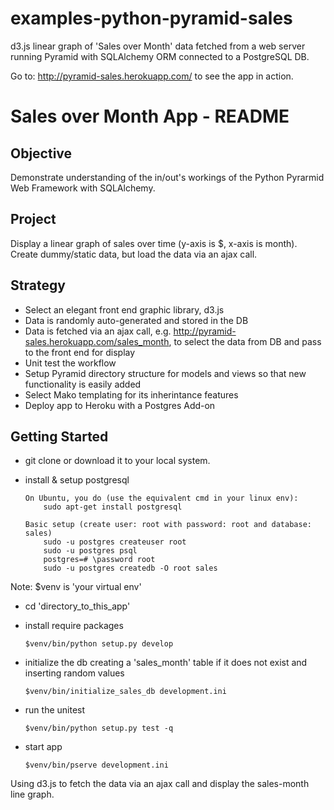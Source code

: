 examples-python-pyramid-sales
=============================

d3.js linear graph of 'Sales over Month' data fetched from a web server running Pyramid with SQLAlchemy ORM connected to a PostgreSQL DB.

Go to: http://pyramid-sales.herokuapp.com/ to see the app in action.

Sales over Month App - README
=============================

Objective
---------

Demonstrate understanding of the in/out's workings of the Python Pyrarmid Web Framework with SQLAlchemy.

Project
-------

Display a linear graph of sales over time (y-axis is $, x-axis is month).
Create dummy/static data, but load the data via an ajax call.

Strategy
--------

*   Select an elegant front end graphic library, d3.js
*   Data is randomly auto-generated and stored in the DB
*   Data is fetched via an ajax call, e.g. http://pyramid-sales.herokuapp.com/sales_month, 
    to select the data from DB and pass to the front end for display
*   Unit test the workflow
*   Setup Pyramid directory structure for models and views so that new functionality is easily added
*   Select Mako templating for its inherintance features
*   Deploy app to Heroku with a Postgres Add-on

Getting Started
---------------

*   git clone or download it to your local system.

*   install & setup postgresql
   
        On Ubuntu, you do (use the equivalent cmd in your linux env):
            sudo apt-get install postgresql
    
        Basic setup (create user: root with password: root and database: sales)
            sudo -u postgres createuser root
            sudo -u postgres psql
            postgres=# \password root
            sudo -u postgres createdb -O root sales

Note: $venv is 'your virtual env'

*   cd 'directory_to_this_app'

*   install require packages
  
        $venv/bin/python setup.py develop

*   initialize the db creating a 'sales_month' table if it does not exist and inserting random values
    
        $venv/bin/initialize_sales_db development.ini

*   run the unitest
    
        $venv/bin/python setup.py test -q

*   start app
    
        $venv/bin/pserve development.ini

Using d3.js to fetch the data via an ajax call and display the sales-month line graph.
